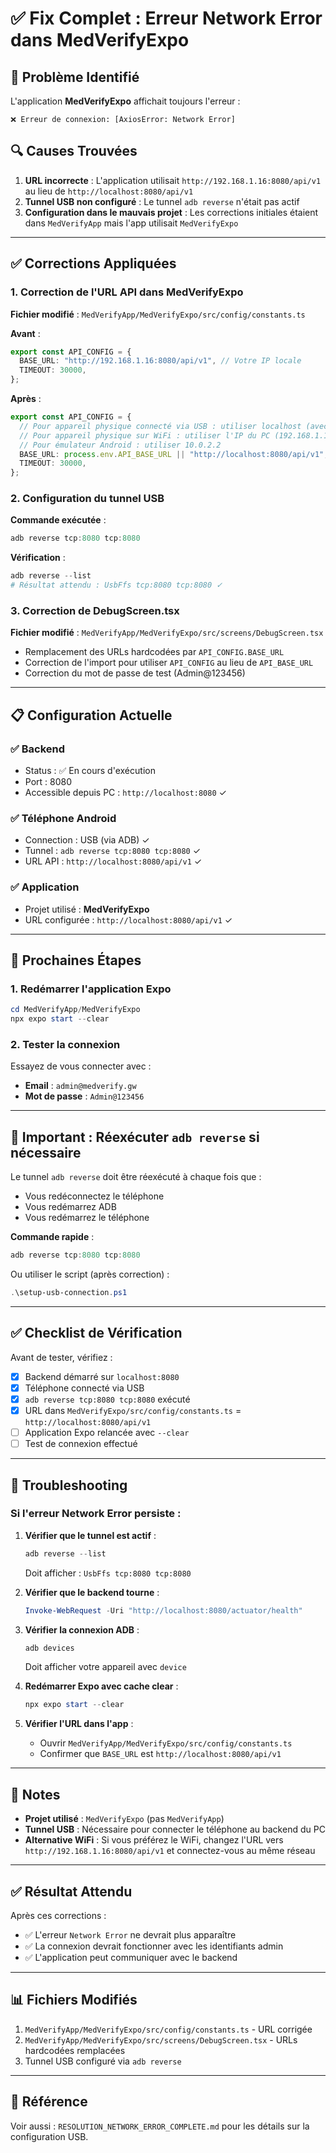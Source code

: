 # ✅ Fix Complet : Erreur Network Error dans MedVerifyExpo

## 🐛 Problème Identifié

L'application **MedVerifyExpo** affichait toujours l'erreur :

```
❌ Erreur de connexion: [AxiosError: Network Error]
```

## 🔍 Causes Trouvées

1. **URL incorrecte** : L'application utilisait `http://192.168.1.16:8080/api/v1` au lieu de `http://localhost:8080/api/v1`
2. **Tunnel USB non configuré** : Le tunnel `adb reverse` n'était pas actif
3. **Configuration dans le mauvais projet** : Les corrections initiales étaient dans `MedVerifyApp` mais l'app utilisait `MedVerifyExpo`

---

## ✅ Corrections Appliquées

### 1. Correction de l'URL API dans MedVerifyExpo

**Fichier modifié** : `MedVerifyApp/MedVerifyExpo/src/config/constants.ts`

**Avant** :

```typescript
export const API_CONFIG = {
  BASE_URL: "http://192.168.1.16:8080/api/v1", // Votre IP locale
  TIMEOUT: 30000,
};
```

**Après** :

```typescript
export const API_CONFIG = {
  // Pour appareil physique connecté via USB : utiliser localhost (avec adb reverse)
  // Pour appareil physique sur WiFi : utiliser l'IP du PC (192.168.1.16)
  // Pour émulateur Android : utiliser 10.0.2.2
  BASE_URL: process.env.API_BASE_URL || "http://localhost:8080/api/v1",
  TIMEOUT: 30000,
};
```

### 2. Configuration du tunnel USB

**Commande exécutée** :

```powershell
adb reverse tcp:8080 tcp:8080
```

**Vérification** :

```powershell
adb reverse --list
# Résultat attendu : UsbFfs tcp:8080 tcp:8080 ✓
```

### 3. Correction de DebugScreen.tsx

**Fichier modifié** : `MedVerifyApp/MedVerifyExpo/src/screens/DebugScreen.tsx`

- Remplacement des URLs hardcodées par `API_CONFIG.BASE_URL`
- Correction de l'import pour utiliser `API_CONFIG` au lieu de `API_BASE_URL`
- Correction du mot de passe de test (Admin@123456)

---

## 📋 Configuration Actuelle

### ✅ Backend

- Status : ✅ En cours d'exécution
- Port : 8080
- Accessible depuis PC : `http://localhost:8080` ✓

### ✅ Téléphone Android

- Connection : USB (via ADB) ✓
- Tunnel : `adb reverse tcp:8080 tcp:8080` ✓
- URL API : `http://localhost:8080/api/v1` ✓

### ✅ Application

- Projet utilisé : **MedVerifyExpo**
- URL configurée : `http://localhost:8080/api/v1` ✓

---

## 🚀 Prochaines Étapes

### 1. Redémarrer l'application Expo

```powershell
cd MedVerifyApp/MedVerifyExpo
npx expo start --clear
```

### 2. Tester la connexion

Essayez de vous connecter avec :

- **Email** : `admin@medverify.gw`
- **Mot de passe** : `Admin@123456`

---

## 🔄 Important : Réexécuter `adb reverse` si nécessaire

Le tunnel `adb reverse` doit être réexécuté à chaque fois que :

- Vous redéconnectez le téléphone
- Vous redémarrez ADB
- Vous redémarrez le téléphone

**Commande rapide** :

```powershell
adb reverse tcp:8080 tcp:8080
```

Ou utiliser le script (après correction) :

```powershell
.\setup-usb-connection.ps1
```

---

## ✅ Checklist de Vérification

Avant de tester, vérifiez :

- [x] Backend démarré sur `localhost:8080`
- [x] Téléphone connecté via USB
- [x] `adb reverse tcp:8080 tcp:8080` exécuté
- [x] URL dans `MedVerifyExpo/src/config/constants.ts` = `http://localhost:8080/api/v1`
- [ ] Application Expo relancée avec `--clear`
- [ ] Test de connexion effectué

---

## 🐛 Troubleshooting

### Si l'erreur Network Error persiste :

1. **Vérifier que le tunnel est actif** :

   ```powershell
   adb reverse --list
   ```

   Doit afficher : `UsbFfs tcp:8080 tcp:8080`

2. **Vérifier que le backend tourne** :

   ```powershell
   Invoke-WebRequest -Uri "http://localhost:8080/actuator/health"
   ```

3. **Vérifier la connexion ADB** :

   ```powershell
   adb devices
   ```

   Doit afficher votre appareil avec `device`

4. **Redémarrer Expo avec cache clear** :

   ```powershell
   npx expo start --clear
   ```

5. **Vérifier l'URL dans l'app** :
   - Ouvrir `MedVerifyApp/MedVerifyExpo/src/config/constants.ts`
   - Confirmer que `BASE_URL` est `http://localhost:8080/api/v1`

---

## 📝 Notes

- **Projet utilisé** : `MedVerifyExpo` (pas `MedVerifyApp`)
- **Tunnel USB** : Nécessaire pour connecter le téléphone au backend du PC
- **Alternative WiFi** : Si vous préférez le WiFi, changez l'URL vers `http://192.168.1.16:8080/api/v1` et connectez-vous au même réseau

---

## ✅ Résultat Attendu

Après ces corrections :

- ✅ L'erreur `Network Error` ne devrait plus apparaître
- ✅ La connexion devrait fonctionner avec les identifiants admin
- ✅ L'application peut communiquer avec le backend

---

## 📊 Fichiers Modifiés

1. `MedVerifyApp/MedVerifyExpo/src/config/constants.ts` - URL corrigée
2. `MedVerifyApp/MedVerifyExpo/src/screens/DebugScreen.tsx` - URLs hardcodées remplacées
3. Tunnel USB configuré via `adb reverse`

---

## 🔗 Référence

Voir aussi : `RESOLUTION_NETWORK_ERROR_COMPLETE.md` pour les détails sur la configuration USB.





